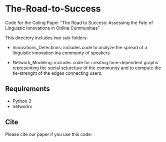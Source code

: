 # The-Road-to-Success

Code for the Coling Paper "The Road to Success: Assessing the Fate of Linguistic Innovations in Online Communities"

This directory includes two sub-folders:

- Innovations_Detections: includes code to analyze the spread of a linguistic innovation ina communty of speakers.

- Network_Modeling: includes code for creating time-dependent graphs representing the social scturcture of the community and to compute the tie-strenght of the edges connecting users.

## Requirements

* Python 3
* networkx

## Cite

Please cite our paper if you use this code:

